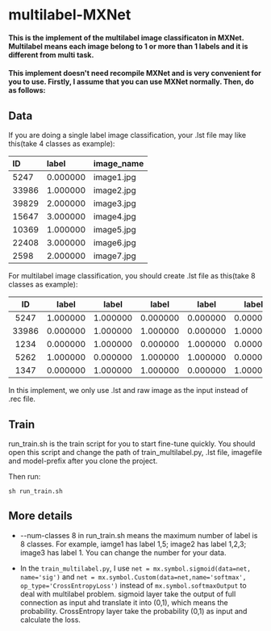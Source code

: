 # multilabel-MXNet
#### This is the implement of the multilabel image classificaton in MXNet. Multilabel means each image belong to 1 or more than 1 labels and it is different from multi task.

#### This implement doesn't need recompile MXNet and is very convenient for you to use. Firstly, I assume that you can use MXNet normally. Then, do as follows:

## Data
If you are doing a single label image classification, your .lst file may like this(take 4 classes as example):

|ID	|label   |      image_name|
|:------|:-------|:---------------| 
|5247	|0.000000|	image1.jpg|
|33986	|1.000000|	image2.jpg|
|39829	|2.000000|	image3.jpg|
|15647	|3.000000|	image4.jpg|
|10369	|1.000000|	image5.jpg|
|22408	|3.000000|	image6.jpg|
|2598	|2.000000|	image7.jpg|

For multilabel image classification, you should create .lst file as this(take 8 classes as example):

| ID  |label     | label    |label      | label     | label  	|  label    |  label    |   label	| image_name|
|:---:|:--------:|:--------:|:---------:|:---------:|:---------:|:---------:|:---------:|:---------:|:---------:|
|5247 |	1.000000 |	1.000000|	0.000000|	0.000000|	0.000000|	1.000000|	0.000000|	1.000000| image1.jpg|
|33986|	0.000000 |	1.000000|	1.000000|	0.000000|	1.000000|	0.000000|	1.000000|	0.000000| image1.jpg|
|1234 |	0.000000 |	1.000000|	0.000000|	1.000000|	0.000000|	0.000000|	0.000000|	0.000000| image1.jpg|
|5262 |	1.000000 |	0.000000|	1.000000|	1.000000|	0.000000|	0.000000|	0.000000|	1.000000| image1.jpg|
|1347 |	0.000000 |	1.000000|	1.000000|	0.000000|	1.000000|	0.000000|	0.000000|	0.000000| image1.jpg|


In this implement, we only use .lst and raw image as the input instead of .rec file.


## Train
 run_train.sh is the train script for you to start fine-tune quickly. You should open this script and change the path of train_multilabel.py, .lst file, imagefile and model-prefix after you clone the project.

   Then run: 
```
sh run_train.sh
```

## More details

* --num-classes 8 in run_train.sh means the maximum number of label is 8 classes. For example, iamge1 has label 1,5; image2 has label 1,2,3; image3 has label 1. You can change the number for your data.

* In the `train_multilabel.py`, I use `net = mx.symbol.sigmoid(data=net, name='sig')` and `net = mx.symbol.Custom(data=net,name='softmax', op_type='CrossEntropyLoss')` instead of `mx.symbol.softmaxOutput` to deal with multilabel problem. sigmoid layer take the output of full connection as input ahd translate it into (0,1), which means the probability. CrossEntropy layer take the probability (0,1) as input and calculate the loss.


